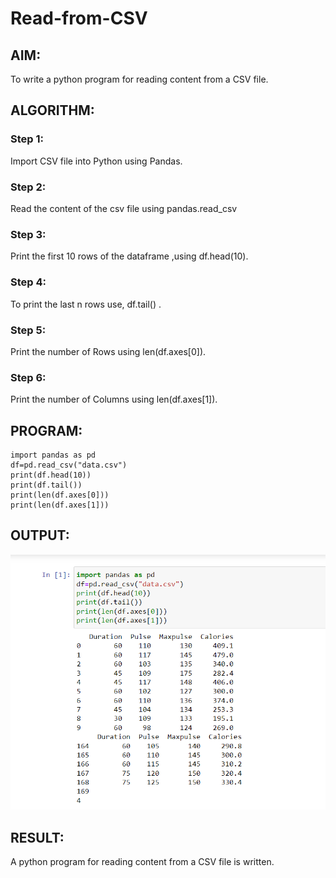 # Read-from-CSV

## AIM:
To write a python program for reading content from a CSV file.
## ALGORITHM:
### Step 1:
Import CSV file into Python using Pandas.
### Step 2:
Read the content of the csv file using pandas.read_csv 
### Step 3:
Print the first 10 rows of the dataframe ,using df.head(10).
### Step 4:
To print the last n rows use, df.tail() .
### Step 5:
Print the number of Rows using len(df.axes[0]).
### Step 6:
Print the number of Columns using len(df.axes[1]).
## PROGRAM:
```
import pandas as pd
df=pd.read_csv("data.csv")
print(df.head(10))
print(df.tail())
print(len(df.axes[0]))
print(len(df.axes[1]))
```
## OUTPUT:
![Output](./reccsv.png)
## RESULT:
A python program for reading content from a CSV file is written.
